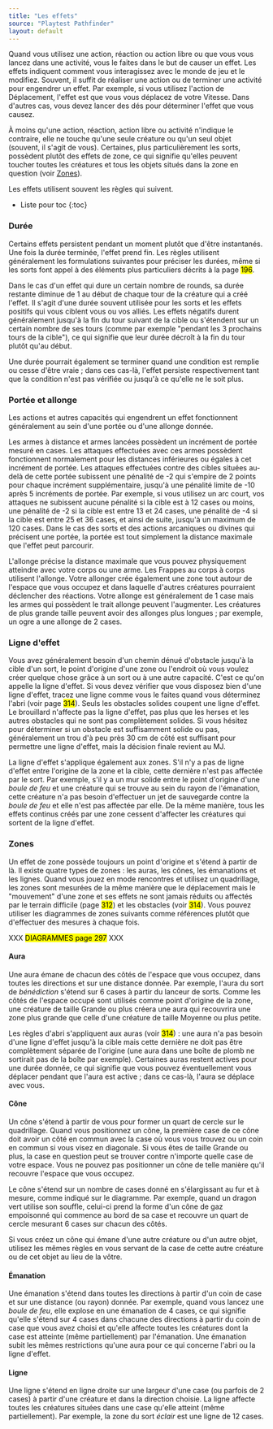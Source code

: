 ```yaml
---
title: "Les effets"
source: "Playtest Pathfinder"
layout: default
---
```


Quand vous utilisez une action, réaction ou action libre ou que vous vous lancez dans une activité, vous le faites dans le but de causer un effet. Les effets indiquent comment vous interagissez avec le monde de jeu et le modifiez. Souvent, il suffit de réaliser une action ou de terminer une activité pour engendrer un effet. Par exemple, si vous utilisez l'action de Déplacement, l'effet est que vous vous déplacez de votre Vitesse. Dans d'autres cas, vous devez lancer des dés pour déterminer l'effet que vous causez.

À moins qu'une action, réaction, action libre ou activité n'indique le contraire, elle ne touche qu'une seule créature ou qu'un seul objet (souvent, il s'agit de vous). Certaines, plus particulièrement les sorts, possèdent plutôt des effets de zone, ce qui signifie qu'elles peuvent toucher toutes les créatures et tous les objets situés dans la zone en question (voir [Zones](#zones)).

Les effets utilisent souvent les règles qui suivent.

* Liste pour toc
{:toc}

### Durée

Certains effets persistent pendant un moment plutôt que d'être instantanés. Une fois la durée terminée, l'effet prend fin. Les règles utilisent généralement les formulations suivantes pour préciser les durées, même si les sorts font appel à des éléments plus particuliers décrits à la page <mark>196</mark>.

Dans le cas d'un effet qui dure un certain nombre de rounds, sa durée restante diminue de 1 au début de chaque tour de la créature qui a créé l'effet. Il s'agit d'une durée souvent utilisée pour les sorts et les effets positifs qui vous ciblent vous ou vos alliés. Les effets négatifs durent généralement jusqu'à la fin du tour suivant de la cible ou s'étendent sur un certain nombre de ses tours (comme par exemple "pendant les 3 prochains tours de la cible"), ce qui signifie que leur durée décroît à la fin du tour plutôt qu'au début.

Une durée pourrait également se terminer quand une condition est remplie ou cesse d'être vraie ; dans ces cas-là, l'effet persiste respectivement tant que la condition n'est pas vérifiée ou jusqu'à ce qu'elle ne le soit plus.

### Portée et allonge

Les actions et autres capacités qui engendrent un effet fonctionnent généralement au sein d'une portée ou d'une allonge donnée.

Les armes à distance et armes lancées possèdent un incrément de portée mesuré en cases. Les attaques effectuées avec ces armes possèdent fonctionnent normalement pour les distances inférieures ou égales à cet incrément de portée. Les attaques effectuées contre des cibles situées au-delà de cette portée subissent une pénalité de -2 qui s'empire de 2 points pour chaque incrément supplémentaire, jusqu'à une pénalité limite de -10 après 5 incréments de portée. Par exemple, si vous utilisez un arc court, vos attaques ne subissent aucune pénalité si la cible est à 12 cases ou moins, une pénalité de -2 si la cible est entre 13 et 24 cases, une pénalité de -4 si la cible est entre 25 et 36 cases, et ainsi de suite, jusqu'à un maximum de 120 cases. Dans le cas des sorts et des actions arcaniques ou divines qui précisent une portée, la portée est tout simplement la distance maximale que l'effet peut parcourir.

L'allonge précise la distance maximale que vous pouvez physiquement atteindre avec votre corps ou une arme. Les Frappes au corps à corps utilisent l'allonge. Votre allonger crée également une zone tout autour de l'espace que vous occupez et dans laquelle d'autres créatures pourraient déclencher des réactions. Votre allonge est généralement de 1 case mais les armes qui possèdent le trait allonge peuvent l'augmenter. Les créatures de plus grande taille peuvent avoir des allonges plus longues ; par exemple, un ogre a une allonge de 2 cases.

### Ligne d'effet

Vous avez généralement besoin d'un chemin dénué d'obstacle jusqu'à la cible d'un sort, le point d'origine d'une zone ou l'endroit où vous voulez créer quelque chose grâce à un sort ou à une autre capacité. C'est ce qu'on appelle la ligne d'effet. Si vous devez vérifier que vous disposez bien d'une ligne d'effet, tracez une ligne comme vous le faites quand vous déterminez l'abri (voir page <mark>314</mark>). Seuls les obstacles solides coupent une ligne d'effet. Le brouillard n'affecte pas la ligne d'effet, pas plus que les herses et les autres obstacles qui ne sont pas complètement solides. Si vous hésitez pour déterminer si un obstacle est suffisamment solide ou pas, généralement un trou d'à peu près 30 cm de côté est suffisant pour permettre une ligne d'effet, mais la décision finale revient au MJ.

La ligne d'effet s'applique également aux zones. S'il n'y a pas de ligne d'effet entre l'origine de la zone et la cible, cette dernière n'est pas affectée par le sort. Par exemple, s'il y a un mur solide entre le point d'origine d'une *boule de feu* et une créature qui se trouve au sein du rayon de l'émanation, cette créature n'a pas besoin d'effectuer un jet de sauvegarde contre la *boule de feu* et elle n'est pas affectée par elle. De la même manière, tous les effets continus créés par une zone cessent d'affecter les créatures qui sortent de la ligne d'effet.

### Zones

Un effet de zone possède toujours un point d'origine et s'étend à partir de là. Il existe quatre types de zones : les auras, les cônes, les émanations et les lignes. Quand vous jouez en mode rencontres et utilisez un quadrillage, les zones sont mesurées de la même manière que le déplacement mais le "mouvement" d'une zone et ses effets ne sont jamais réduits ou affectés par le terrain difficile (page <mark>312</mark>) et les obstacles (voir <mark>314</mark>). Vous pouvez utiliser les diagrammes de zones suivants comme références plutôt que d'effectuer des mesures à chaque fois.

XXX <mark>DIAGRAMMES page 297</mark> XXX

#### Aura

Une aura émane de chacun des côtés de l'espace que vous occupez, dans toutes les directions et sur une distance donnée. Par exemple, l'aura du sort de *bénédiction* s'étend sur 6 cases à partir du lanceur de sorts. Comme les côtés de l'espace occupé sont utilisés comme point d'origine de la zone, une créature de taille Grande ou plus créera une aura qui recouvrira une zone plus grande que celle d'une créature de taille Moyenne ou plus petite.

Les règles d'abri s'appliquent aux auras (voir <mark>314</mark>) : une aura n'a pas besoin d'une ligne d'effet jusqu'à la cible mais cette dernière ne doit pas être complètement séparée de l'origine (une aura dans une boîte de plomb ne sortirait pas de la boîte par exemple). Certaines auras restent actives pour une durée donnée, ce qui signifie que vous pouvez éventuellement vous déplacer pendant que l'aura est active ; dans ce cas-là, l'aura se déplace avec vous.

#### Cône

Un cône s'étend à partir de vous pour former un quart de cercle sur le quadrillage. Quand vous positionnez un cône, la première case de ce cône doit avoir un côté en commun avec la case où vous vous trouvez ou un coin en commun si vous visez en diagonale. Si vous êtes de taille Grande ou plus, la case en question peut se trouver contre n'importe quelle case de votre espace. Vous ne pouvez pas positionner un cône de telle manière qu'il recouvre l'espace que vous occupez.

Le cône s'étend sur un nombre de cases donné en s'élargissant au fur et à mesure, comme indiqué sur le diagramme. Par exemple, quand un dragon vert utilise son souffle, celui-ci prend la forme d'un cône de gaz empoisonné qui commence au bord de sa case et recouvre un quart de cercle mesurant 6 cases sur chacun des côtés.

Si vous créez un cône qui émane d'une autre créature ou d'un autre objet, utilisez les mêmes règles en vous servant de la case de cette autre créature ou de cet objet au lieu de la vôtre.

#### Émanation

Une émanation s'étend dans toutes les directions à partir d'un coin de case et sur une distance (ou rayon) donnée. Par exemple, quand vous lancez une *boule de feu*, elle explose en une émanation de 4 cases, ce qui signifie qu'elle s'étend sur 4 cases dans chacune des directions à partir du coin de case que vous avez choisi et qu'elle affecte toutes les créatures dont la case est atteinte (même partiellement) par l'émanation. Une émanation subit les mêmes restrictions qu'une aura pour ce qui concerne l'abri ou la ligne d'effet.

#### Ligne

Une ligne s'étend en ligne droite sur une largeur d'une case (ou parfois de 2 cases) à partir d'une créature et dans la direction choisie. La ligne affecte toutes les créatures situées dans une case qu'elle atteint (même partiellement). Par exemple, la zone du sort *éclair* est une ligne de 12 cases.
